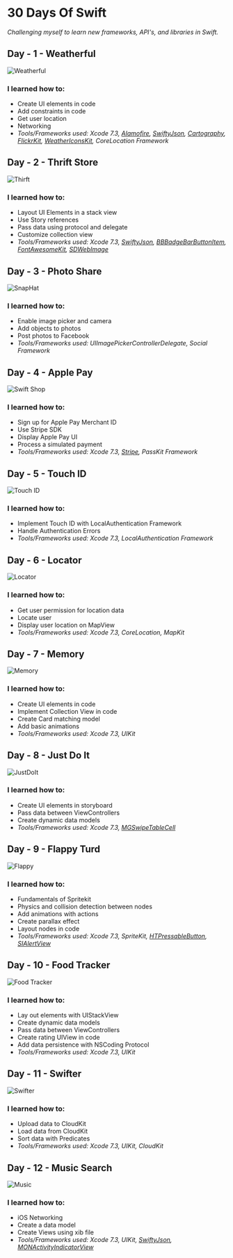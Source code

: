 # 30 Days Of Swift

*Challenging myself to learn new frameworks, API's, and libraries in Swift.*

## Day - 1 - Weatherful
![Weatherful](http://g.recordit.co/sNe7ss0iSc.gif)
### I learned how to: 
* Create UI elements in code
* Add constraints in code
* Get user location
* Networking
* *Tools/Frameworks used: Xcode 7.3, [Alamofire](https://github.com/Alamofire/Alamofire), [SwiftyJson](https://github.com/SwiftyJSON/SwiftyJSON), [Cartography](https://github.com/robb/Cartography), [FlickrKit](https://github.com/devedup/FlickrKit), [WeatherIconsKit](https://github.com/gscalzo/WeatherIconsKit), CoreLocation Framework*

## Day - 2 - Thrift Store

![Thirft](http://g.recordit.co/mRmP1DWwq3.gif)
### I learned how to: 
* Layout UI Elements in a stack view
* Use Story references
* Pass data using protocol and delegate
* Customize collection view
* *Tools/Frameworks used: Xcode 7.3, [SwiftyJson](https://github.com/SwiftyJSON/SwiftyJSON), [BBBadgeBarButtonItem](https://github.com/TanguyAladenise/BBBadgeBarButtonItem), [FontAwesomeKit](https://github.com/PrideChung/FontAwesomeKit), [SDWebImage](https://github.com/rs/SDWebImage)*

## Day - 3 - Photo Share

![SnapHat](http://g.recordit.co/xb7mNqacj0.gif)
### I learned how to: 
* Enable image picker and camera
* Add objects to photos
* Post photos to Facebook
* *Tools/Frameworks used: UIImagePickerControllerDelegate, Social Framework*

## Day - 4 - Apple Pay

![Swift Shop](http://g.recordit.co/29klC00Okc.gif)
### I learned how to: 
* Sign up for Apple Pay Merchant ID
* Use Stripe SDK
* Display Apple Pay UI
* Process a simulated payment
* *Tools/Frameworks used: Xcode 7.3, [Stripe](https://github.com/stripe/stripe-ios), PassKit Framework*

## Day - 5 - Touch ID

![Touch ID](http://g.recordit.co/U8b4fyobwl.gif)
### I learned how to: 
* Implement Touch ID with LocalAuthentication Framework
* Handle Authentication Errors
* *Tools/Frameworks used: Xcode 7.3, LocalAuthentication Framework*

## Day - 6 - Locator

![Locator](http://g.recordit.co/ezaoQV2hqJ.gif)
### I learned how to: 
* Get user permission for location data
* Locate user 
* Display user location on MapView
*  *Tools/Frameworks used: Xcode 7.3, CoreLocation, MapKit*

## Day - 7 - Memory

![Memory](http://g.recordit.co/UG7EjLTy9f.gif)
### I learned how to: 
* Create UI elements in code
* Implement Collection View in code
* Create Card matching model
* Add basic animations
* *Tools/Frameworks used: Xcode 7.3, UIKit*

## Day - 8 - Just Do It

![JustDoIt](http://g.recordit.co/kubHhK9dn7.gif)
### I learned how to:
* Create UI elements in storyboard
* Pass data between ViewControllers
* Create dynamic data models
* *Tools/Frameworks used: Xcode 7.3, [MGSwipeTableCell](https://github.com/MortimerGoro/MGSwipeTableCell)*

## Day - 9 - Flappy Turd

![Flappy](http://g.recordit.co/2CIMKnwH0Y.gif)
### I learned how to: 
* Fundamentals of Spritekit
* Physics and collision detection between nodes
* Add animations with actions
* Create parallax effect
* Layout nodes in code
* *Tools/Frameworks used: Xcode 7.3, SpriteKit, [HTPressableButton](https://github.com/herinkc/HTPressableButton), [SIAlertView](https://github.com/Sumi-Interactive/SIAlertView)*

## Day - 10 - Food Tracker

![Food Tracker](http://g.recordit.co/pJkT4fDoLZ.gif)
### I learned how to: 
* Lay out elements with UIStackView
* Create dynamic data models
* Pass data between ViewControllers
* Create rating UIView in code
* Add data persistence with NSCoding Protocol
*  *Tools/Frameworks used: Xcode 7.3, UIKit*

## Day - 11 - Swifter

![Swifter](http://g.recordit.co/ItFzQW7e6J.gif)
### I learned how to:
* Upload data to CloudKit
* Load data from CloudKit
* Sort data with Predicates
* *Tools/Frameworks used: Xcode 7.3, UIKit, CloudKit*

## Day - 12 - Music Search 

![Music](http://g.recordit.co/c5iyFui6yj.gif)
### I learned how to: 
* iOS Networking
* Create a data model
* Create Views using xib file
* *Tools/Frameworks used: Xcode 7.3, UIKit, [SwiftyJson](https://github.com/SwiftyJSON/SwiftyJSON), [MONActivityIndicatorView](https://github.com/mownier/MONActivityIndicatorView)*




